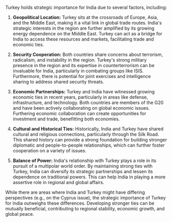Turkey holds strategic importance for India due to several factors, including:

1. **Geopolitical Location:** Turkey sits at the crossroads of Europe, Asia, and the Middle East, making it a vital link in global trade routes. India's strategic interests in the region are further amplified by its growing energy dependence on the Middle East. Turkey can act as a bridge for India to access these resources and markets,  facilitating trade and economic ties. 

2. **Security Cooperation:** Both countries share concerns about terrorism, radicalism, and instability in the region.  Turkey's strong military presence in the region and its expertise in counterterrorism can be invaluable for India, particularly in combating groups like ISIS.  Furthermore, there is potential for joint exercises and intelligence sharing to address shared security threats.

3. **Economic Partnerships:**  Turkey and India have witnessed growing economic ties in recent years, particularly in areas like defense, infrastructure, and technology. Both countries are members of the G20 and have been actively collaborating on global economic issues.  Furthering economic collaboration can create opportunities for investment and trade, benefitting both economies.

4. **Cultural and Historical Ties:**  Historically, India and Turkey have shared cultural and religious connections, particularly through the Silk Road. This shared history can provide a strong foundation for building stronger diplomatic and people-to-people relationships, which can further foster cooperation on a variety of issues.

5. **Balance of Power:**  India's relationship with Turkey plays a role in its pursuit of a multipolar world order. By maintaining strong ties with Turkey, India can diversify its strategic partnerships and lessen its dependence on traditional powers. This can help India in playing a more assertive role in regional and global affairs.

While there are areas where India and Turkey might have differing perspectives (e.g., on the Cyprus issue), the strategic importance of Turkey for India outweighs these differences.  Developing stronger ties can be mutually beneficial, contributing to regional stability, economic growth, and global peace. 
